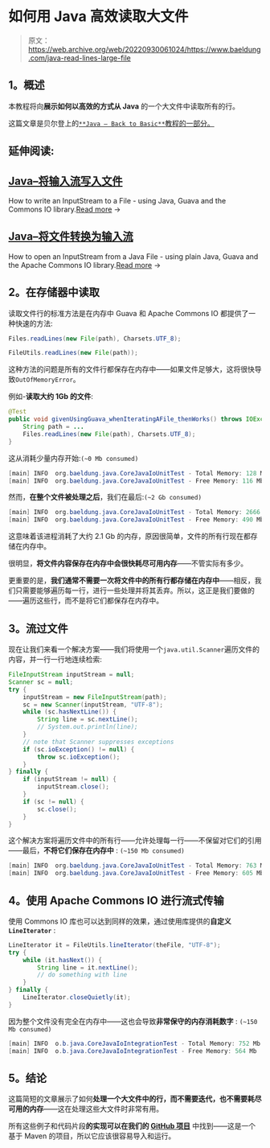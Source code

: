 # 如何用 Java 高效读取大文件

> 原文：<https://web.archive.org/web/20220930061024/https://www.baeldung.com/java-read-lines-large-file>

## 1。概述

本教程将向**展示如何以高效的方式从 Java** 的一个大文件中读取所有的行。

这篇文章是贝尔登上的[`**Java – Back to Basic**`教程的一部分。](/web/20221013193919/https://www.baeldung.com/java-tutorial "The Java Guide on IO and Collections")

## 延伸阅读:

## [Java–将输入流写入文件](/web/20221013193919/https://www.baeldung.com/convert-input-stream-to-a-file)

How to write an InputStream to a File - using Java, Guava and the Commons IO library.[Read more](/web/20221013193919/https://www.baeldung.com/convert-input-stream-to-a-file) →

## [Java–将文件转换为输入流](/web/20221013193919/https://www.baeldung.com/convert-file-to-input-stream)

How to open an InputStream from a Java File - using plain Java, Guava and the Apache Commons IO library.[Read more](/web/20221013193919/https://www.baeldung.com/convert-file-to-input-stream) →

## 2。在存储器中读取

读取文件行的标准方法是在内存中 Guava 和 Apache Commons IO 都提供了一种快速的方法:

```java
Files.readLines(new File(path), Charsets.UTF_8);
```

```java
FileUtils.readLines(new File(path));
```

这种方法的问题是所有的文件行都保存在内存中——如果文件足够大，这将很快导致`OutOfMemoryError`。

例如-**读取大约 1Gb 的文件**:

```java
@Test
public void givenUsingGuava_whenIteratingAFile_thenWorks() throws IOException {
    String path = ...
    Files.readLines(new File(path), Charsets.UTF_8);
}
```

这从消耗少量内存开始:`(~0 Mb consumed)`

```java
[main] INFO  org.baeldung.java.CoreJavaIoUnitTest - Total Memory: 128 Mb
[main] INFO  org.baeldung.java.CoreJavaIoUnitTest - Free Memory: 116 Mb
```

然而，**在整个文件被处理之后**，我们在最后:`(~2 Gb consumed)`

```java
[main] INFO  org.baeldung.java.CoreJavaIoUnitTest - Total Memory: 2666 Mb
[main] INFO  org.baeldung.java.CoreJavaIoUnitTest - Free Memory: 490 Mb
```

这意味着该进程消耗了大约 2.1 Gb 的内存，原因很简单，文件的所有行现在都存储在内存中。

很明显，**将文件内容保存在内存中会很快耗尽可用内存**——不管实际有多少。

更重要的是，**我们通常不需要一次将文件中的所有行都存储在内存中**——相反，我们只需要能够遍历每一行，进行一些处理并将其丢弃。所以，这正是我们要做的——遍历这些行，而不是将它们都保存在内存中。

## 3。流过文件

现在让我们来看一个解决方案——我们将使用一个`java.util.Scanner`遍历文件的内容，并一行一行地连续检索:

```java
FileInputStream inputStream = null;
Scanner sc = null;
try {
    inputStream = new FileInputStream(path);
    sc = new Scanner(inputStream, "UTF-8");
    while (sc.hasNextLine()) {
        String line = sc.nextLine();
        // System.out.println(line);
    }
    // note that Scanner suppresses exceptions
    if (sc.ioException() != null) {
        throw sc.ioException();
    }
} finally {
    if (inputStream != null) {
        inputStream.close();
    }
    if (sc != null) {
        sc.close();
    }
}
```

这个解决方案将遍历文件中的所有行——允许处理每一行——不保留对它们的引用——最后，**不将它们保存在内存中** : `(~150 Mb consumed)`

```java
[main] INFO  org.baeldung.java.CoreJavaIoUnitTest - Total Memory: 763 Mb
[main] INFO  org.baeldung.java.CoreJavaIoUnitTest - Free Memory: 605 Mb
```

## 4。使用 Apache Commons IO 进行流式传输

使用 Commons IO 库也可以达到同样的效果，通过使用库提供的**自定义`LineIterator`** :

```java
LineIterator it = FileUtils.lineIterator(theFile, "UTF-8");
try {
    while (it.hasNext()) {
        String line = it.nextLine();
        // do something with line
    }
} finally {
    LineIterator.closeQuietly(it);
}
```

因为整个文件没有完全在内存中——这也会导致**非常保守的内存消耗数字** : `(~150 Mb consumed)`

```java
[main] INFO  o.b.java.CoreJavaIoIntegrationTest - Total Memory: 752 Mb
[main] INFO  o.b.java.CoreJavaIoIntegrationTest - Free Memory: 564 Mb
```

## 5。结论

这篇简短的文章展示了如何**处理一个大文件中的行，而不需要迭代，也不需要耗尽可用的内存**——这在处理这些大文件时非常有用。

所有这些例子和代码片段**的实现可以在我们的 [GitHub 项目](https://web.archive.org/web/20221013193919/https://github.com/eugenp/tutorials/tree/master/core-java-modules/core-java-io-2 "Example of processing lines in a large file efficiently")** 中找到——这是一个基于 Maven 的项目，所以它应该很容易导入和运行。